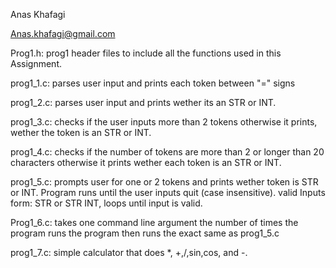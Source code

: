 Anas Khafagi

Anas.khafagi@gmail.com

Prog1.h: prog1 header files to include all the functions used in this 
Assignment.

prog1_1.c: parses user input and prints each token between "=" signs

prog1_2.c: parses user input and prints wether its an STR or INT.

prog1_3.c: checks if the user inputs more than 2 tokens otherwise it prints, 
wether the token is an STR or INT.

prog1_4.c: checks if the number of tokens are more than 2 or longer than 20
characters otherwise it prints wether each token is an STR or INT.

prog1_5.c: prompts user for one or 2 tokens and prints wether token is
STR or INT. Program runs until the user inputs quit (case insensitive).
valid Inputs form: STR or STR INT, loops until input is valid.

Prog1_6.c: takes one command line argument the number of times the program
runs the program then runs the exact same as prog1_5.c

prog1_7.c: simple calculator that does *, +,/,sin,cos, and -.

